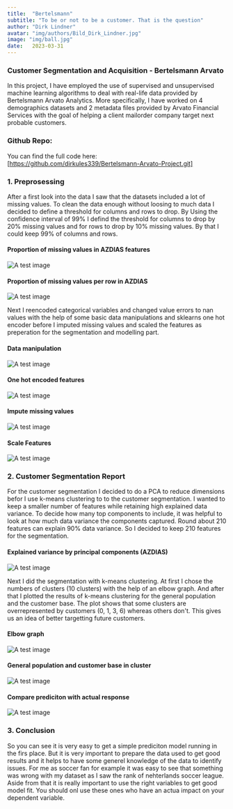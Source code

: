 ```yaml
---
title:  "Bertelsmann"
subtitle: "To be or not to be a customer. That is the question"
author: "Dirk Lindner"
avatar: "img/authors/Bild_Dirk_Lindner.jpg"
image: "img/ball.jpg"
date:   2023-03-31
---
```


### Customer Segmentation and Acquisition - Bertelsmann Arvato
In this project, I have employed the use of supervised and unsupervised machine learning algorithms to deal with real-life data provided by Bertelsmann Arvato Analytics. More specifically, I have worked on 4 demographics datasets and 2 metadata files provided by Arvato Financial Services with the goal of helping a client mailorder company target next probable customers.

### Github Repo:
You can find the full code here: [https://github.com/dirkules339/Bertelsmann-Arvato-Project.git]

### 1. Preprosessing
After a first look into the data I saw that the datasets included a lot of missing values. To clean the data enough without loosing to much data I decided to define a threshold for columns and rows to drop. By Using the confidence interval of 99% I defind the threshold for columns to drop by 20% missing values and for rows to drop by 10% missing values. By that I could keep 99% of columns and rows.

#### Proportion of missing values in AZDIAS features
![A test image](img/B1.png)

#### Proportion of missing values per row in AZDIAS
![A test image](img/B2.png)


Next I reencoded categorical variables and changed value errors to nan values with the help of some basic data manipulations and sklearns one hot encoder before I imputed missing values and scaled the features as preperation for the segmentation and modelling part.

#### Data manipulation 
![A test image](img/B3.png)

#### One hot encoded features
![A test image](img/B4.png)

#### Impute missing values
![A test image](img/B6.png)

#### Scale Features
![A test image](img/B7.png)


### 2. Customer Segmentation Report

For the customer segmentation I decided to do a PCA to reduce dimensions befor I use k-means clustering to to the customer segmentation. I wanted to keep a smaller number of features while retaining high explained data variance. To decide how many top components to include, it was helpful to look at how much data variance the components captured. Round about 210 features can explain 90% data variance. So I decided to keep 210 features for the segmentation.
 
#### Explained variance by principal components (AZDIAS)
![A test image](img/B8.png)

Next I did the segmentation with k-means clustering. At first I chose the numbers of clusters (10 clusters) with the help of an elbow graph. And after that I plotted the results of k-means clustering for the general population and the customer base. The plot shows that some clusters are overrepresented by customers (0, 1, 3, 6) whereas others don't. This gives us an idea of better targetting future customers.

#### Elbow graph
![A test image](img/B9.png)

#### General population and customer base in cluster
![A test image](img/B10.png)




#### Compare prediciton with actual response
![A test image](img/9.png)

### 3. Conclusion

So you can see it is very easy to get a simple prediciton model running in the firs place. But it is very important to prepare the data used to get good results and it helps to have some generel knowledge of the data to identify issues. For me as soccer fan for example it was easy to see that something was wrong with my dataset as I saw the rank of nehterlands soccer league. Aside from that it is really important to use the right variables to get good model fit. You should onl use these ones who have an actua impact on your dependent variable.


